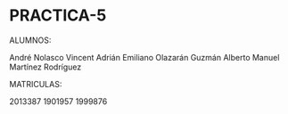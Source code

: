 # PRACTICA-5

ALUMNOS:

André Nolasco Vincent
Adrián Emiliano Olazarán Guzmán
Alberto Manuel Martínez Rodríguez

MATRICULAS:

2013387
1901957
1999876
